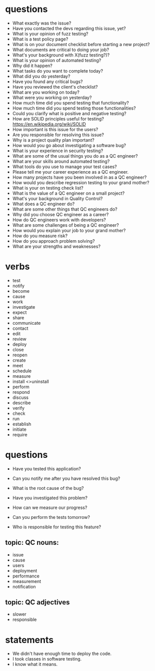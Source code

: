 # questions
- What exactly was the issue?
- Have you contacted the devs regarding this issue, yet?
- What is your opinion of fuzz testing?
- What is a test policy page?
- What is on your document checklist before starting a new project?
- What documents are critical to doing your job?
- What's your background with X(fuzz testing?)?
- What is your opinion of automated testing?
- Why did it happen?
- What tasks do you want to complete today?
- What did you do yesterday?
- Have you found any critical bugs?
- Have you reviewed the client's checklist?
- What are you working on today?
- What were you working on yesterday?
- How much time did you spend testing that functionality?
- How much time did you spend testing those functionalities?
- Could you clarify what is positive and negative testing?
- How are SOLID principles useful for testing? https://en.wikipedia.org/wiki/SOLID
- How important is this issue for the users?
- Are you responsible for resolving this issue?
- Why is a project quality plan important?
- How would you go about investigating a software bug?
- What is your experience in security testing?
- What are some of the usual things you do as a QC engineer?
- What are your skills around automated testing?
- What tools do you use to manage your test cases?
- Please tell me your career experience as a QC engineer.
- How many projects have you been involved in as a QC engineer?
- How would you describe regression testing to your grand mother?
- What is your on testing check list?
- What is the value of a QC engineer on a small project?
- What's your background in Quality Control?
- What does a QC engineer do?
- What are some other things that QC engineers do?
- Why did you choose QC engineer as a career?
- How do QC engineers work with developers?
- What are some challenges of being a QC engineer?
- How would you explain your job to your grand mother?
- How do you measure risk?
- How do you approach problem solving?
- What are your strengths and weaknesses?

# verbs
- test
- notify
- become
- cause
- work
- investigate
- expect
- share
- communicate
- contact
- edit
- review
- deploy
- close
- reopen 
- create
- meet
- schedule
- measure 
- install <>uninstall
- perform
- respond
- discuss
- describe
- verify 
- check
- run
- establish
- initiate
- require

# questions
- Have you tested this application?

- Can you notify me after you have resolved this bug?

- What is the root cause of the bug?

- Have you investigated this problem?

- How can we measure our progress?

- Can you perform the tests tomorrow?

- Who is responsible for testing this feature?




## topic: QC nouns: 
- issue
- cause
- users
- deployment
- performance
- measurement
- notification

## topic: QC adjectives
- slower
- responsible


# statements
- We didn't have enough time to deploy the code.
- I took classes in software testing.
- I know what it means.
